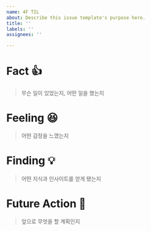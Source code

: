 ```yaml
---
name: 4F TIL
about: Describe this issue template's purpose here.
title: ''
labels: ''
assignees: ''

---
```


# Fact 👍 
> 무슨 일이 있었는지, 어떤 일을 했는지


# Feeling 😆 
> 어떤 감정을 느꼈는지


# Finding 💡 
> 어떤 지식과 인사이트를 얻게 됐는지


# Future Action 🏃 
> 앞으로 무엇을 할 계획인지
